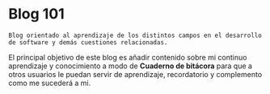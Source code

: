 
# Blog 101

    Blog orientado al aprendizaje de los distintos campos en el desarrollo de software y demás cuestiones relacionadas.

El principal objetivo de este blog es añadir contenido sobre mi continuo aprendizaje y conocimiento
a modo de **Cuaderno de bitácora** para que a otros usuarios le puedan servir de aprendizaje,
recordatorio y complemento como me sucederá a mi.
